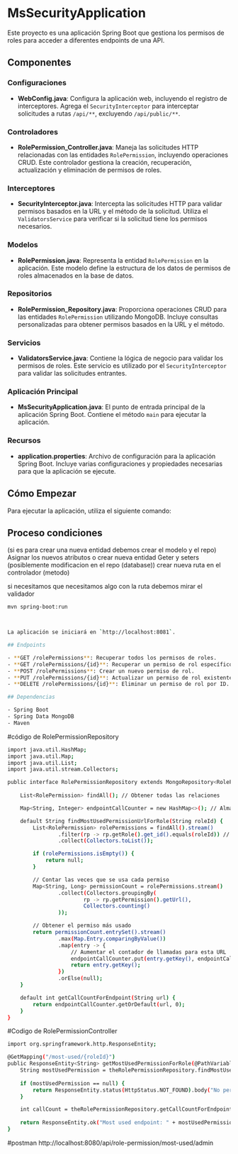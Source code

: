 # MsSecurityApplication

Este proyecto es una aplicación Spring Boot que gestiona los permisos de roles para acceder a diferentes endpoints de una API.

## Componentes

### Configuraciones

-   **WebConfig.java**: Configura la aplicación web, incluyendo el registro de interceptores. Agrega el `SecurityInterceptor` para interceptar solicitudes a rutas `/api/**`, excluyendo `/api/public/**`.

### Controladores

-   **RolePermission_Controller.java**: Maneja las solicitudes HTTP relacionadas con las entidades `RolePermission`, incluyendo operaciones CRUD. Este controlador gestiona la creación, recuperación, actualización y eliminación de permisos de roles.

### Interceptores

-   **SecurityInterceptor.java**: Intercepta las solicitudes HTTP para validar permisos basados en la URL y el método de la solicitud. Utiliza el `ValidatorsService` para verificar si la solicitud tiene los permisos necesarios.

### Modelos

-   **RolePermission.java**: Representa la entidad `RolePermission` en la aplicación. Este modelo define la estructura de los datos de permisos de roles almacenados en la base de datos.

### Repositorios

-   **RolePermission_Repository.java**: Proporciona operaciones CRUD para las entidades `RolePermission` utilizando MongoDB. Incluye consultas personalizadas para obtener permisos basados en la URL y el método.

### Servicios

-   **ValidatorsService.java**: Contiene la lógica de negocio para validar los permisos de roles. Este servicio es utilizado por el `SecurityInterceptor` para validar las solicitudes entrantes.

### Aplicación Principal

-   **MsSecurityApplication.java**: El punto de entrada principal de la aplicación Spring Boot. Contiene el método `main` para ejecutar la aplicación.

### Recursos

-   **application.properties**: Archivo de configuración para la aplicación Spring Boot. Incluye varias configuraciones y propiedades necesarias para que la aplicación se ejecute.

## Cómo Empezar

Para ejecutar la aplicación, utiliza el siguiente comando:


## Proceso condiciones
(si es para crear una nueva entidad debemos crear el modelo y el repo)
Asignar los nuevos atributos o crear nueva entidad
Geter y seters (posiblemente modificacion en el repo (database))
crear nueva ruta en el controlador (metodo)



si necesitamos que necesitamos algo con la ruta debemos mirar el validador

```bash
mvn spring-boot:run



La aplicación se iniciará en `http://localhost:8081`.

## Endpoints

- **GET /rolePermissions**: Recuperar todos los permisos de roles.
- **GET /rolePermissions/{id}**: Recuperar un permiso de rol específico por ID.
- **POST /rolePermissions**: Crear un nuevo permiso de rol.
- **PUT /rolePermissions/{id}**: Actualizar un permiso de rol existente por ID.
- **DELETE /rolePermissions/{id}**: Eliminar un permiso de rol por ID.

## Dependencias

- Spring Boot
- Spring Data MongoDB
- Maven
````
#código de RolePermissionRepository
```bash
import java.util.HashMap;
import java.util.Map;
import java.util.List;
import java.util.stream.Collectors;

public interface RolePermissionRepository extends MongoRepository<RolePermission, String> {
    
    List<RolePermission> findAll(); // Obtener todas las relaciones

    Map<String, Integer> endpointCallCounter = new HashMap<>(); // Almacena las veces que se llama a cada endpoint

    default String findMostUsedPermissionUrlForRole(String roleId) {
        List<RolePermission> rolePermissions = findAll().stream()
                .filter(rp -> rp.getRole().get_id().equals(roleId)) // Filtra por el rol recibido
                .collect(Collectors.toList());

        if (rolePermissions.isEmpty()) {
            return null;
        }

        // Contar las veces que se usa cada permiso
        Map<String, Long> permissionCount = rolePermissions.stream()
                .collect(Collectors.groupingBy(
                        rp -> rp.getPermission().getUrl(),
                        Collectors.counting()
                ));

        // Obtener el permiso más usado
        return permissionCount.entrySet().stream()
                .max(Map.Entry.comparingByValue())
                .map(entry -> {
                    // Aumentar el contador de llamadas para esta URL
                    endpointCallCounter.put(entry.getKey(), endpointCallCounter.getOrDefault(entry.getKey(), 0) + 1);
                    return entry.getKey();
                })
                .orElse(null);
    }

    default int getCallCountForEndpoint(String url) {
        return endpointCallCounter.getOrDefault(url, 0);
    }
}
````
#Codigo de RolePermissionController
```bash
import org.springframework.http.ResponseEntity;

@GetMapping("/most-used/{roleId}")
public ResponseEntity<String> getMostUsedPermissionForRole(@PathVariable String roleId) {
    String mostUsedPermission = theRolePermissionRepository.findMostUsedPermissionUrlForRole(roleId);
    
    if (mostUsedPermission == null) {
        return ResponseEntity.status(HttpStatus.NOT_FOUND).body("No permissions found for this role");
    }

    int callCount = theRolePermissionRepository.getCallCountForEndpoint(mostUsedPermission);
    
    return ResponseEntity.ok("Most used endpoint: " + mostUsedPermission + " | Calls: " + callCount);
}
`````

#postman
http://localhost:8080/api/role-permission/most-used/admin
